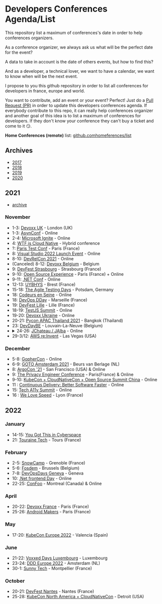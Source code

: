 # Developers Conferences Agenda/List

This repository list a maximum of conferences's date in order to help conferences organizers.

As a conference organizer, we always ask us what will be the perfect date for the event?

A data to take in account is the date of others events, but how to find this?

And as a developer, a technical lover, we want to have a calendar, we want to know when will be the next event.

I propose to you this github repository in order to list all conferences for developers in france, europe and world.

You want to contribute, add an event or your event? Perfect! Just do a [Pull Request (PR)](https://github.com/scraly/developers-conferences-agenda/pulls) in order to update this developers conferences agenda.
If everybody contribute to this repo, it can really help conferences organizer and another goal of this idea is to list a maximum of conferences for developers.
If they don't know your conference they can't buy a ticket and come to it 😏.

**Home Conferences (remote)** list: [github.comhomeferences/list](https://github.com/homeferences/list)

## Archives

* [2017](archives/2017.md)
* [2018](archives/2018.md)
* [2019](archives/2019.md)
* [2020](archives/2020.md)

## 2021

* [archive](archives/2021.md)


### November

* 1-3: [Devoxx UK](https://www.devoxx.co.uk/) - London (UK)
* 1-3: [AsynConf](https://asynconf.fr/) - Online
* 2-4: [Microsoft Ignite](https://myignite.microsoft.com/home) - Online
* 4: [WTF is Cloud Native](https://www.cloud-native-conf.wtf/) - Hybrid conference
* ?: [Paris Test Conf](https://paristestconf.com/) - Paris (France)
* 8: [Visual Studio 2022 Launch Event](https://visualstudio.microsoft.com/launch/) - Online
* 8-10: [DevRelCon 2021](https://2021.devrel.net/) - Online
* (Canceled) 8-12: [Devoxx Belgium](https://www.devoxx.com/) - Belgium
* 9: [DevFest Strasbourg](https://devfest.gdgstrasbourg.fr/) - Strasbourg (France)
* 9-10: [Open Source Experience](https://www.opensource-experience.com) - Paris (France) + Online
* 9-11: [.NET Conf](https://www.dotnetconf.net/?ocid=AID3018883_TWITTER_oo_spl100001868415077) - Online
* 12-13: [UYBHYS](https://www.unlockyourbrain.bzh/) - Brest (France)
* 15-18: [The Agile Testing Days](https://agiletestingdays.com/) - Potsdam, Germany
* 18: [Codeurs en Seine](https://www.codeursenseine.com/2021) - Online
* 18: [DevOps DDay](http://devops-dday.com) - Marseille (France)
* 19: [DevFest Lille](http://devfest.gdglille.org) - Lille (France)
* 18-19: [TestJS Summit](https://testjssummit.com) - Online
* 19-20: [Devoxx Ukraine](https://devoxx.com.ua/) - Online
* 20-21: [Pycon APAC Thailand 2021](https://th.pycon.org/) - Bangkok (Thailand)
* 23: [DevDayBE](https://www.devday.be/) - Louvain-La-Neuve (Belgium)
* <span><details><summary>24-26: <a href="https://www.jchateau.org/">JChateau / JAlba</a> - Online</summary>JChateau et JAlba ont fusionné en 1 unique **non conférence**.</details></span>
* 29-3/12: [AWS re:Invent](https://reinvent.awsevents.com/) - Las Vegas (USA)

### December

* 5-8: [GopherCon](https://www.gophercon.com/) - Online
* 6-9: [GOTO Amsterdam 2021](https://gotoams.nl/) - Beurs van Berlage (NL)
* 8: [ArgoCon '21](https://argoproj.github.io/argocon21/) - San Francisco (USA) & Online
* 9: [The Privacy Engineer Conference](https://privacyengineercon.com/) - Paris(France) & Online
* 9-10: [KubeCon + CloudNativeCon + Open Source Summit China](https://www.lfasiallc.com/kubecon-cloudnativecon-open-source-summit-china/) - Online
* 11 : [Continuous Delivery: Better Software Faster](https://devternity.com/) - Online
* 15: [Tech A11y Summit](https://techa11y.dev/) - Online
* 16 : [We Love Speed](https://www.welovespeed.com/en/2021/) - Lyon (France)

## 2022

### January

* 14-15: [You Got This in Cyberspace](https://yougotthis.io)
* 21: [Touraine Tech](https://touraine.tech/) - Tours (France)

### February

* 2-5: [SnowCamp](https://snowcamp.io/fr/) - Grenoble (France)
* 5-6: [Fosdem](https://fosdem.org/2022/) - Brussels (Belgium)
* 7-8: [DevOpsDays Geneva](https://devopsdays.org/events/2022-geneva/welcome/) - Geneva
* 10: [.Net frontend Day](https://www.dotnet-frontend.com/) - Online 
* 22-25: [ConFoo](https://confoo.ca/fr/2022) - Montreal (Canada) & Online

### April

* 20-22: [Devoxx France](https://www.devoxx.fr/) - Paris (France)
* 25-26: [Android Makers](https://androidmakers.fr/) - Paris (France)

### May

* 17-20: [KubeCon Europe 2022](https://events.linuxfoundation.org/kubecon-cloudnativecon-europe-2022/) - Valencia (Spain)

### June

* 21-22: [Voxxed Days Luxembourg](https://luxembourg.voxxeddays.com/en/) - Luxembourg
* 23-24: [DDD Europe 2022](https://dddeurope.com/) - Amsterdam (NL)
* 30-1: [Sunny Tech](https://sunny-tech.io/) - Montpellier (France)

### October

* 20-21: [DevFest Nantes](https://devfest.gdgnantes.com/) - Nantes (France)
* 25-28: [KubeCon North America + CloudNativeCon](https://events.linuxfoundation.org/kubecon-cloudnativecon-north-america-2022/) - Detroit (USA)
